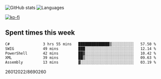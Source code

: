 ![GitHub stats](https://github-readme-stats.vercel.app/api?username=emipa606&theme=github_dark&show_icons=true) 
![Languages](https://github-readme-stats.vercel.app/api/top-langs/?username=emipa606&theme=github_dark&layout=compact)

[![ko-fi](https://ko-fi.com/img/githubbutton_sm.svg)](https://ko-fi.com/G2G55DDYD)

## Spent times this week
<!--START_SECTION:waka-->

```txt
C#               3 hrs 55 mins   ██████████████▒░░░░░░░░░░   57.50 %
SWIG             49 mins         ███░░░░░░░░░░░░░░░░░░░░░░   12.14 %
PowerShell       42 mins         ██▓░░░░░░░░░░░░░░░░░░░░░░   10.42 %
XML              39 mins         ██▒░░░░░░░░░░░░░░░░░░░░░░   09.63 %
Assembly         13 mins         ▓░░░░░░░░░░░░░░░░░░░░░░░░   03.19 %
```

<!--END_SECTION:waka-->


26012022/8690260
